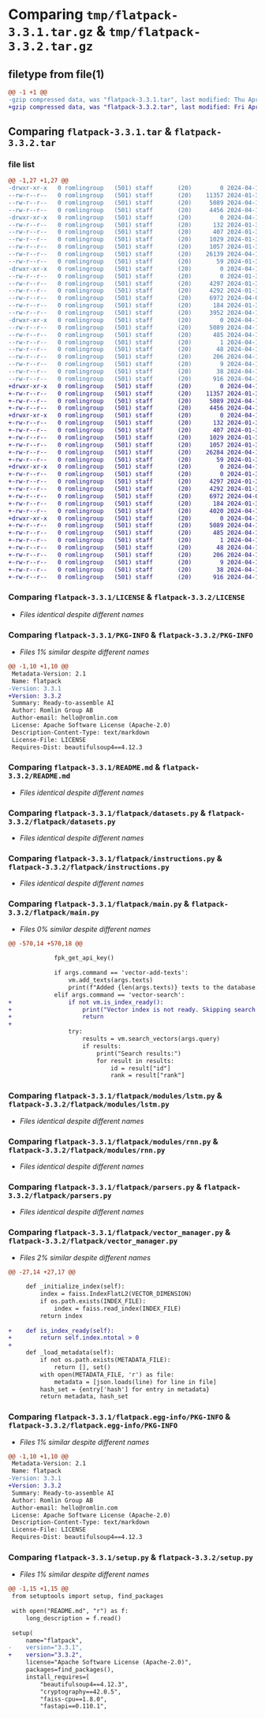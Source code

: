 # Comparing `tmp/flatpack-3.3.1.tar.gz` & `tmp/flatpack-3.3.2.tar.gz`

## filetype from file(1)

```diff
@@ -1 +1 @@
-gzip compressed data, was "flatpack-3.3.1.tar", last modified: Thu Apr 18 10:05:02 2024, max compression
+gzip compressed data, was "flatpack-3.3.2.tar", last modified: Fri Apr 19 09:07:02 2024, max compression
```

## Comparing `flatpack-3.3.1.tar` & `flatpack-3.3.2.tar`

### file list

```diff
@@ -1,27 +1,27 @@
-drwxr-xr-x   0 romlingroup   (501) staff       (20)        0 2024-04-18 10:05:02.500169 flatpack-3.3.1/
--rw-r--r--   0 romlingroup   (501) staff       (20)    11357 2024-01-31 06:56:56.000000 flatpack-3.3.1/LICENSE
--rw-r--r--   0 romlingroup   (501) staff       (20)     5089 2024-04-18 10:05:02.499764 flatpack-3.3.1/PKG-INFO
--rw-r--r--   0 romlingroup   (501) staff       (20)     4456 2024-04-16 19:54:33.000000 flatpack-3.3.1/README.md
-drwxr-xr-x   0 romlingroup   (501) staff       (20)        0 2024-04-18 10:05:02.496545 flatpack-3.3.1/flatpack/
--rw-r--r--   0 romlingroup   (501) staff       (20)      132 2024-01-31 06:56:56.000000 flatpack-3.3.1/flatpack/__init__.py
--rw-r--r--   0 romlingroup   (501) staff       (20)      407 2024-01-31 06:56:56.000000 flatpack-3.3.1/flatpack/config.py
--rw-r--r--   0 romlingroup   (501) staff       (20)     1029 2024-01-31 06:56:56.000000 flatpack-3.3.1/flatpack/datasets.py
--rw-r--r--   0 romlingroup   (501) staff       (20)     1057 2024-01-31 06:56:56.000000 flatpack-3.3.1/flatpack/instructions.py
--rw-r--r--   0 romlingroup   (501) staff       (20)    26139 2024-04-18 10:04:30.000000 flatpack-3.3.1/flatpack/main.py
--rw-r--r--   0 romlingroup   (501) staff       (20)       59 2024-01-31 06:56:56.000000 flatpack-3.3.1/flatpack/models.py
-drwxr-xr-x   0 romlingroup   (501) staff       (20)        0 2024-04-18 10:05:02.498917 flatpack-3.3.1/flatpack/modules/
--rw-r--r--   0 romlingroup   (501) staff       (20)        0 2024-01-31 06:56:56.000000 flatpack-3.3.1/flatpack/modules/__init__.py
--rw-r--r--   0 romlingroup   (501) staff       (20)     4297 2024-01-31 06:56:56.000000 flatpack-3.3.1/flatpack/modules/lstm.py
--rw-r--r--   0 romlingroup   (501) staff       (20)     4292 2024-01-31 06:56:56.000000 flatpack-3.3.1/flatpack/modules/rnn.py
--rw-r--r--   0 romlingroup   (501) staff       (20)     6972 2024-04-06 18:22:51.000000 flatpack-3.3.1/flatpack/parsers.py
--rw-r--r--   0 romlingroup   (501) staff       (20)      184 2024-01-31 06:56:56.000000 flatpack-3.3.1/flatpack/utils.py
--rw-r--r--   0 romlingroup   (501) staff       (20)     3952 2024-04-16 19:15:27.000000 flatpack-3.3.1/flatpack/vector_manager.py
-drwxr-xr-x   0 romlingroup   (501) staff       (20)        0 2024-04-18 10:05:02.499296 flatpack-3.3.1/flatpack.egg-info/
--rw-r--r--   0 romlingroup   (501) staff       (20)     5089 2024-04-18 10:05:02.000000 flatpack-3.3.1/flatpack.egg-info/PKG-INFO
--rw-r--r--   0 romlingroup   (501) staff       (20)      485 2024-04-18 10:05:02.000000 flatpack-3.3.1/flatpack.egg-info/SOURCES.txt
--rw-r--r--   0 romlingroup   (501) staff       (20)        1 2024-04-18 10:05:02.000000 flatpack-3.3.1/flatpack.egg-info/dependency_links.txt
--rw-r--r--   0 romlingroup   (501) staff       (20)       48 2024-04-18 10:05:02.000000 flatpack-3.3.1/flatpack.egg-info/entry_points.txt
--rw-r--r--   0 romlingroup   (501) staff       (20)      206 2024-04-18 10:05:02.000000 flatpack-3.3.1/flatpack.egg-info/requires.txt
--rw-r--r--   0 romlingroup   (501) staff       (20)        9 2024-04-18 10:05:02.000000 flatpack-3.3.1/flatpack.egg-info/top_level.txt
--rw-r--r--   0 romlingroup   (501) staff       (20)       38 2024-04-18 10:05:02.500378 flatpack-3.3.1/setup.cfg
--rw-r--r--   0 romlingroup   (501) staff       (20)      916 2024-04-18 10:03:35.000000 flatpack-3.3.1/setup.py
+drwxr-xr-x   0 romlingroup   (501) staff       (20)        0 2024-04-19 09:07:02.003759 flatpack-3.3.2/
+-rw-r--r--   0 romlingroup   (501) staff       (20)    11357 2024-01-31 06:56:56.000000 flatpack-3.3.2/LICENSE
+-rw-r--r--   0 romlingroup   (501) staff       (20)     5089 2024-04-19 09:07:02.003428 flatpack-3.3.2/PKG-INFO
+-rw-r--r--   0 romlingroup   (501) staff       (20)     4456 2024-04-16 19:54:33.000000 flatpack-3.3.2/README.md
+drwxr-xr-x   0 romlingroup   (501) staff       (20)        0 2024-04-19 09:07:02.000175 flatpack-3.3.2/flatpack/
+-rw-r--r--   0 romlingroup   (501) staff       (20)      132 2024-01-31 06:56:56.000000 flatpack-3.3.2/flatpack/__init__.py
+-rw-r--r--   0 romlingroup   (501) staff       (20)      407 2024-01-31 06:56:56.000000 flatpack-3.3.2/flatpack/config.py
+-rw-r--r--   0 romlingroup   (501) staff       (20)     1029 2024-01-31 06:56:56.000000 flatpack-3.3.2/flatpack/datasets.py
+-rw-r--r--   0 romlingroup   (501) staff       (20)     1057 2024-01-31 06:56:56.000000 flatpack-3.3.2/flatpack/instructions.py
+-rw-r--r--   0 romlingroup   (501) staff       (20)    26284 2024-04-19 09:06:10.000000 flatpack-3.3.2/flatpack/main.py
+-rw-r--r--   0 romlingroup   (501) staff       (20)       59 2024-01-31 06:56:56.000000 flatpack-3.3.2/flatpack/models.py
+drwxr-xr-x   0 romlingroup   (501) staff       (20)        0 2024-04-19 09:07:02.002647 flatpack-3.3.2/flatpack/modules/
+-rw-r--r--   0 romlingroup   (501) staff       (20)        0 2024-01-31 06:56:56.000000 flatpack-3.3.2/flatpack/modules/__init__.py
+-rw-r--r--   0 romlingroup   (501) staff       (20)     4297 2024-01-31 06:56:56.000000 flatpack-3.3.2/flatpack/modules/lstm.py
+-rw-r--r--   0 romlingroup   (501) staff       (20)     4292 2024-01-31 06:56:56.000000 flatpack-3.3.2/flatpack/modules/rnn.py
+-rw-r--r--   0 romlingroup   (501) staff       (20)     6972 2024-04-06 18:22:51.000000 flatpack-3.3.2/flatpack/parsers.py
+-rw-r--r--   0 romlingroup   (501) staff       (20)      184 2024-01-31 06:56:56.000000 flatpack-3.3.2/flatpack/utils.py
+-rw-r--r--   0 romlingroup   (501) staff       (20)     4020 2024-04-19 09:03:52.000000 flatpack-3.3.2/flatpack/vector_manager.py
+drwxr-xr-x   0 romlingroup   (501) staff       (20)        0 2024-04-19 09:07:02.003041 flatpack-3.3.2/flatpack.egg-info/
+-rw-r--r--   0 romlingroup   (501) staff       (20)     5089 2024-04-19 09:07:01.000000 flatpack-3.3.2/flatpack.egg-info/PKG-INFO
+-rw-r--r--   0 romlingroup   (501) staff       (20)      485 2024-04-19 09:07:01.000000 flatpack-3.3.2/flatpack.egg-info/SOURCES.txt
+-rw-r--r--   0 romlingroup   (501) staff       (20)        1 2024-04-19 09:07:01.000000 flatpack-3.3.2/flatpack.egg-info/dependency_links.txt
+-rw-r--r--   0 romlingroup   (501) staff       (20)       48 2024-04-19 09:07:01.000000 flatpack-3.3.2/flatpack.egg-info/entry_points.txt
+-rw-r--r--   0 romlingroup   (501) staff       (20)      206 2024-04-19 09:07:01.000000 flatpack-3.3.2/flatpack.egg-info/requires.txt
+-rw-r--r--   0 romlingroup   (501) staff       (20)        9 2024-04-19 09:07:01.000000 flatpack-3.3.2/flatpack.egg-info/top_level.txt
+-rw-r--r--   0 romlingroup   (501) staff       (20)       38 2024-04-19 09:07:02.003836 flatpack-3.3.2/setup.cfg
+-rw-r--r--   0 romlingroup   (501) staff       (20)      916 2024-04-19 09:06:34.000000 flatpack-3.3.2/setup.py
```

### Comparing `flatpack-3.3.1/LICENSE` & `flatpack-3.3.2/LICENSE`

 * *Files identical despite different names*

### Comparing `flatpack-3.3.1/PKG-INFO` & `flatpack-3.3.2/PKG-INFO`

 * *Files 1% similar despite different names*

```diff
@@ -1,10 +1,10 @@
 Metadata-Version: 2.1
 Name: flatpack
-Version: 3.3.1
+Version: 3.3.2
 Summary: Ready-to-assemble AI
 Author: Romlin Group AB
 Author-email: hello@romlin.com
 License: Apache Software License (Apache-2.0)
 Description-Content-Type: text/markdown
 License-File: LICENSE
 Requires-Dist: beautifulsoup4==4.12.3
```

### Comparing `flatpack-3.3.1/README.md` & `flatpack-3.3.2/README.md`

 * *Files identical despite different names*

### Comparing `flatpack-3.3.1/flatpack/datasets.py` & `flatpack-3.3.2/flatpack/datasets.py`

 * *Files identical despite different names*

### Comparing `flatpack-3.3.1/flatpack/instructions.py` & `flatpack-3.3.2/flatpack/instructions.py`

 * *Files identical despite different names*

### Comparing `flatpack-3.3.1/flatpack/main.py` & `flatpack-3.3.2/flatpack/main.py`

 * *Files 0% similar despite different names*

```diff
@@ -570,14 +570,18 @@
 
             fpk_get_api_key()
 
             if args.command == 'vector-add-texts':
                 vm.add_texts(args.texts)
                 print(f"Added {len(args.texts)} texts to the database.")
             elif args.command == 'vector-search':
+                if not vm.is_index_ready():
+                    print("Vector index is not ready. Skipping search.")
+                    return
+
                 try:
                     results = vm.search_vectors(args.query)
                     if results:
                         print("Search results:")
                         for result in results:
                             id = result["id"]
                             rank = result["rank"]
```

### Comparing `flatpack-3.3.1/flatpack/modules/lstm.py` & `flatpack-3.3.2/flatpack/modules/lstm.py`

 * *Files identical despite different names*

### Comparing `flatpack-3.3.1/flatpack/modules/rnn.py` & `flatpack-3.3.2/flatpack/modules/rnn.py`

 * *Files identical despite different names*

### Comparing `flatpack-3.3.1/flatpack/parsers.py` & `flatpack-3.3.2/flatpack/parsers.py`

 * *Files identical despite different names*

### Comparing `flatpack-3.3.1/flatpack/vector_manager.py` & `flatpack-3.3.2/flatpack/vector_manager.py`

 * *Files 2% similar despite different names*

```diff
@@ -27,14 +27,17 @@
 
     def _initialize_index(self):
         index = faiss.IndexFlatL2(VECTOR_DIMENSION)
         if os.path.exists(INDEX_FILE):
             index = faiss.read_index(INDEX_FILE)
         return index
 
+    def is_index_ready(self):
+        return self.index.ntotal > 0
+
     def _load_metadata(self):
         if not os.path.exists(METADATA_FILE):
             return [], set()
         with open(METADATA_FILE, 'r') as file:
             metadata = [json.loads(line) for line in file]
         hash_set = {entry['hash'] for entry in metadata}
         return metadata, hash_set
```

### Comparing `flatpack-3.3.1/flatpack.egg-info/PKG-INFO` & `flatpack-3.3.2/flatpack.egg-info/PKG-INFO`

 * *Files 1% similar despite different names*

```diff
@@ -1,10 +1,10 @@
 Metadata-Version: 2.1
 Name: flatpack
-Version: 3.3.1
+Version: 3.3.2
 Summary: Ready-to-assemble AI
 Author: Romlin Group AB
 Author-email: hello@romlin.com
 License: Apache Software License (Apache-2.0)
 Description-Content-Type: text/markdown
 License-File: LICENSE
 Requires-Dist: beautifulsoup4==4.12.3
```

### Comparing `flatpack-3.3.1/setup.py` & `flatpack-3.3.2/setup.py`

 * *Files 1% similar despite different names*

```diff
@@ -1,15 +1,15 @@
 from setuptools import setup, find_packages
 
 with open("README.md", "r") as f:
     long_description = f.read()
 
 setup(
     name="flatpack",
-    version="3.3.1",
+    version="3.3.2",
     license="Apache Software License (Apache-2.0)",
     packages=find_packages(),
     install_requires=[
         "beautifulsoup4==4.12.3",
         "cryptography==42.0.5",
         "faiss-cpu==1.8.0",
         "fastapi==0.110.1",
```

